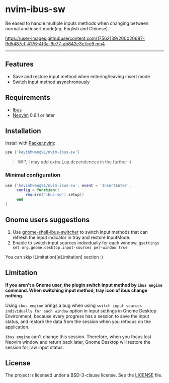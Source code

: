 # nvim-ibus-sw

Be eased to handle multiple inputs methods when changing between normal and insert mode(eg. English and Chinese).

<https://user-images.githubusercontent.com/17562139/200020687-9d5487cf-4176-4f3a-9e77-ab842e3c7ce9.mp4>

---

## Features

- Save and restore input method when entering/leaving insert mode
- Switch input method asynchronously

## Requirements

- [Ibus](https://github.com/ibus/ibus)
- [Neovim](https://github.com/neovim/neovim) 0.6.1 or later

## Installation

Install with [Packer.nvim](https://github.com/wbthomason/packer.nvim):

```lua
use {'kevinhwang91/nvim-ibus-sw'}
```

> WIP, I may add extra Lua dependences in the further :)

### Minimal configuration

```lua
use {'kevinhwang91/nvim-ibus-sw', event = 'InsertEnter',
     config = function()
         require('ibus-sw').setup()
     end
}
```

## Gnome users suggestions

1. Use [gnome-shell-ibus-switcher](https://github.com/kevinhwang91/gnome-shell-ibus-switcher) to
   switch input methods that can refresh the input indicator in tray and restore InputMode.
2. Enable to switch input sources individually for each window,
   `gsettings set org.gnome.desktop.input-sources per-window true`

You can skip (Limitation)[#Limitation] section :)

## Limitation

**If you aren't a Gnome user, the plugin switch input method by `ibus engine` command. When
switching input method, tray icon of ibus change nothing.**

Using `ibus engine` brings a bug when using `switch input sources individually for each window`
option in input settings in Gnome Desktop Environment, because every progress has a session to save
the input status, and restore the data from the session when you refocus on the application.

`ibus engine` can't change this session. Therefore, when you focus lost Neovim window and return
back later, Gnome Desktop will restore the session for raw input status.

## License

The project is licensed under a BSD-3-clause license. See the [LICENSE](./LICENSE) file.
